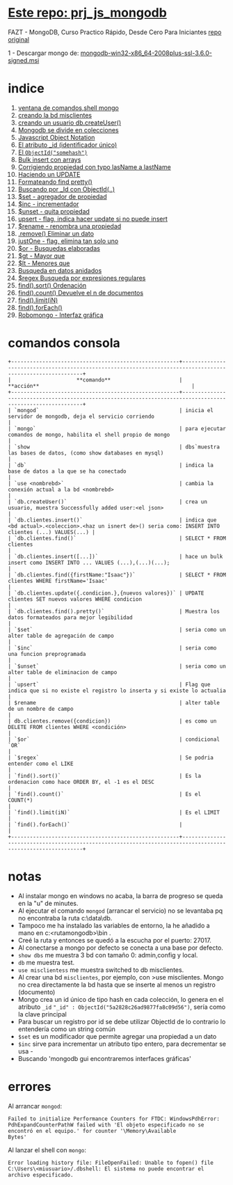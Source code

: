 # [Este repo: prj_js_mongodb](https://github.com/eacevedof/prj_js_mongodb)
FAZT - MongoDB, Curso Practico Rápido, Desde Cero Para Iniciantes 
[repo original](https://github.com/FaztWeb/mongodb-course/blob/master/first-db.js)

1 - Descargar mongo de: 
[mongodb-win32-x86_64-2008plus-ssl-3.6.0-signed.msi](https://www.mongodb.com/dr/fastdl.mongodb.org/win32/mongodb-win32-x86_64-2008plus-ssl-3.6.0-signed.msi/download)

# indice

1. [ventana de comandos,shell mongo](https://youtu.be/Apbk83XL8L8?t=596)
2. [creando la bd misclientes](https://youtu.be/Apbk83XL8L8?t=771)
3. [creando un usuario db.createUser()](https://youtu.be/Apbk83XL8L8?t=800)
4. [Mongodb se divide en colecciones](https://youtu.be/Apbk83XL8L8?t=948)
5. [Javascript Object Notation](https://youtu.be/Apbk83XL8L8?t=1041)
6. [El atributo _id (identificador único)](https://youtu.be/Apbk83XL8L8?t=1153)
7. [El `ObjectId("somehash")`](https://youtu.be/Apbk83XL8L8?t=1203)
8. [Bulk insert con arrays ](https://youtu.be/Apbk83XL8L8?t=1320)
9. [Corrigiendo propiedad con typo lasName a lastName](https://youtu.be/Apbk83XL8L8?t=1660)
10. [Haciendo un UPDATE](https://youtu.be/Apbk83XL8L8?t=1916)
11. [Formateando find pretty()](https://youtu.be/Apbk83XL8L8)
12. [Buscando por _Id con ObjectId(..)](https://youtu.be/Apbk83XL8L8?t=2102)
13. [$set - agregador de propiedad](https://youtu.be/Apbk83XL8L8?t=2368)
14. [$inc - incrementador](https://youtu.be/Apbk83XL8L8?t=2446)
14. [$unset - quita propiedad](https://youtu.be/Apbk83XL8L8?t=2628)
15. [upsert - flag, indica hacer update si no puede insert](https://youtu.be/Apbk83XL8L8?t=2792)
16. [$rename - renombra una propiedad](https://youtu.be/Apbk83XL8L8?t=2947)
17. [.remove() Eliminar un dato](https://youtu.be/Apbk83XL8L8?t=3005)
18. [justOne - flag, elimina tan solo uno](https://youtu.be/Apbk83XL8L8?t=3129)
19. [$or - Busquedas elaboradas](https://youtu.be/Apbk83XL8L8?t=3212)
20. [$gt - Mayor que](https://youtu.be/Apbk83XL8L8?t=3523)
21. [$lt - Menores que](https://youtu.be/Apbk83XL8L8?t=3594)
22. [Busqueda en datos anidados](https://youtu.be/Apbk83XL8L8?t=3691)
23. [$regex Busqueda por expresiones regulares](https://youtu.be/Apbk83XL8L8?t=3848)
24. [find().sort() Ordenación](https://youtu.be/Apbk83XL8L8?t=3971)
25. [find().count() Devuelve el n de documentos](https://youtu.be/Apbk83XL8L8?t=4070)
26. [find().limit(iN)](https://youtu.be/Apbk83XL8L8?t=4162)
27. [find().forEach()](https://youtu.be/Apbk83XL8L8?t=4210)
28. [Robomongo - Interfaz gráfica](https://youtu.be/Apbk83XL8L8?t=4311)

# comandos consola
```
+------------------------------------------------------+------------------------------------------------------------------------------------------------------------+
|                     **comando**                      |                                                 **acción**                                                 |
+------------------------------------------------------+------------------------------------------------------------------------------------------------------------+
| `mongod`                                             | inicia el servidor de mongodb, deja el servicio corriendo                                                  |
| `mongo`                                              | para ejecutar comandos de mongo, habilita el shell propio de mongo                                         |
| `show                                                | dbs`muestra las bases de datos, (como show databases en mysql)                                             |
| `db`                                                 | indica la base de datos a la que se ha conectado                                                           |
| `use <nombrebd>`                                     | cambia la conexión actual a la bd <nombrebd>                                                               |
| `db.createUser()`                                    | crea un usuario, muestra Successfully added user:<el json>                                                 |
| `db.clientes.insert()`                               | indica que <bd actual>.<coleccion>.<haz un isnert de>() seria como: INSERT INTO clientes (...) VALUES(...) |
| `db.clientes.find()`                                 | SELECT * FROM clientes                                                                                     |
| `db.clientes.insert([...])`                          | hace un bulk insert como INSERT INTO ... VALUES (...),(...)(...);                                          |
| `db.clientes.find({firstName:"Isaac"})`              | SELECT * FROM clientes WHERE firstName='Isaac'                                                             |
| `db.clientes.update({.condicion.},{nuevos valores})` | UPDATE clientes SET nuevos valores WHERE condicion                                                         |
| `db.clientes.find().pretty()`                        | Muestra los datos formateados para mejor legibilidad                                                       |
| `$set`                                               | seria como un alter table de agregación de campo                                                           |
| `$inc`                                               | seria como una funcion preprogramada                                                                       |
| `$unset`                                             | seria como un alter table de eliminacion de campo                                                          |
| `upsert`                                             | Flag que indica que si no existe el registro lo inserta y si existe lo actualia                            |
| $rename                                              | alter table de un nombre de campo                                                                          |
| db.clientes.remove({condicion})                      | es como un DELETE FROM clientes WHERE <condición>                                                          |
| `$or`                                                | condicional `OR`                                                                                           |
| `$regex`                                             | Se podria entender como el LIKE                                                                            |
| `find().sort()`                                      | Es la ordenacion como hace ORDER BY, el -1 es el DESC                                                      |
| `find().count()`                                     | Es el COUNT(*)                                                                                             |
| `find().limit(iN)`                                   | Es el LIMIT                                                                                                |
| `find().forEach()`                                   |                                                                                                            |
+------------------------------------------------------+------------------------------------------------------------------------------------------------------------+

```

# notas
- Al instalar mongo en windows no acaba, la barra de progreso se queda en la "u" de minutes.
- Al ejecutar el comando `mongod` (arrancar el servicio) no se levantaba pq no encontraba la ruta c:\data\db.
- Tampoco me ha instalado las variables de entorno, la he añadido a mano en c:\<rutamongodb>\bin .
- Creé la ruta y entonces se quedó a la escucha por el puerto: 27017.
- Al conectarse a mongo por defecto se conecta a una base por defecto.
- `show dbs` me muestra 3 bd con tamaño 0: admin,config y local.
- `db` me muestra test.
- `use misclientess` me muestra switched to db misclientes.
- Al crear una bd `misclientes`, por ejemplo, con >use misclientes. Mongo no crea directamente la bd hasta que se inserte al menos un registro (documento)
- Mongo crea un id único de tipo hash en cada colección, lo genera en el atributo `_id`
`"_id" : ObjectId("5a2828c26ad9877fa8c09d56")`, sería como la clave principal
- Para buscar un registro por id se debe utilizar ObjectId de lo contrario lo entendería como un string común
- `$set` es un modificador que permite agregar una propiedad a un dato
- `$inc` sirve para incrementar un atributo tipo entero, para decrementar se usa -
- Buscando 'mongodb gui encontraremos interfaces gráficas'

# errores
Al arrancar `mongod`: 
```
Failed to initialize Performance Counters for FTDC: WindowsPdhError: PdhExpandCounterPathW failed with 'El objeto especificado no se encontró en el equipo.' for counter '\Memory\Available
Bytes'
```
Al lanzar el shell con `mongo`: 
```
Error loading history file: FileOpenFailed: Unable to fopen() file C:\Users\<miusuario>/.dbshell: El sistema no puede encontrar el archivo especificado.
```